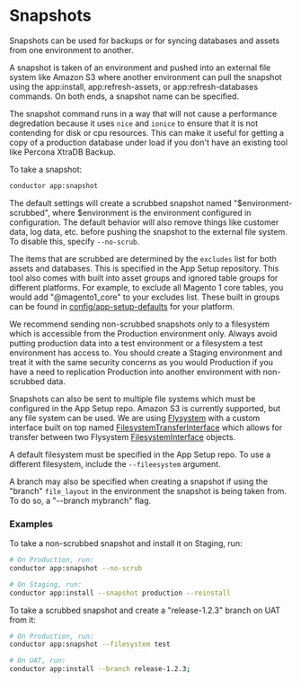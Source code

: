 Snapshots
=========

Snapshots can be used for backups or for syncing databases and assets from one environment to another.

A snapshot is taken of an environment and pushed into an external file system like Amazon S3 where another environment 
can pull the snapshot using the app:install, app:refresh-assets, or app:refresh-databases commands. On both ends, a 
snapshot name can be specified.

The snapshot command runs in a way that will not cause a performance degredation because it uses `nice` and `ionice` to 
ensure that it is not contending for disk or cpu resources. This can make it useful for getting a copy of a production 
database under load if you don't have an existing tool like Percona XtraDB Backup. 

To take a snapshot:
```bash
conductor app:snapshot
```

The default settings will create a scrubbed snapshot named "$environment-scrubbed", where $environment is the 
environment configured in configuration. The default behavior will also remove things like customer data, 
log data, etc. before pushing the snapshot to the external file system. To disable this, specify `--no-scrub`.

The items that are scrubbed are determined by the `excludes` list for both assets and databases. This is specified in 
the App Setup repository. This tool also comes with built into asset groups and ignored table groups for different 
platforms. For example, to exclude all Magento 1 core tables, you would add "@magento1_core" to your excludes list. 
These built in groups can be found in [config/app-setup-defaults](../../config/app-setup-defaults) for your platform.

We recommend sending non-scrubbed snapshots only to a filesystem which is accessible from the Production environment 
only. Always avoid putting production data into a test environment or a filesystem a test environment has access to. You
should create a Staging environment and treat it with the same security concerns as you would Production if you have a 
need to replication Production into another environment with non-scrubbed data.

Snapshots can also be sent to multiple file systems which must be configured in the App Setup repo. Amazon S3 is 
currently supported, but any file system can be used. We are using [Flysystem](https://flysystem.thephpleague.com/) with 
a custom interface built on top named [FilesystemTransferInterface](../../src/FilesystemTransferInterface.php) which 
allows for transfer between two Flysystem [FilesystemInterface](https://github.com/thephpleague/flysystem/blob/master/src/FilesystemInterface.php)
objects.

A default filesystem must be specified in the App Setup repo. To use a different filesystem, include the `--fileesystem`
argument.

A branch may also be specified when creating a snapshot if using the "branch" `file_layout` in the environment the 
snapshot is being taken from. To do so, a "--branch mybranch" flag. 

### Examples

To take a non-scrubbed snapshot and install it on Staging, run:
```bash
# On Production, run:
conductor app:snapshot --no-scrub

# On Staging, run:
conductor app:install --snapshot production --reinstall
```

To take a scrubbed snapshot and create a "release-1.2.3" branch on UAT from it:
```bash
# On Production, run:
conductor app:snapshot --filesystem test

# On UAT, run:
conductor app:install --branch release-1.2.3;
```
